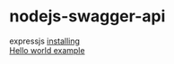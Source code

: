 # nodejs-swagger-api

expressjs [installing](https://expressjs.com/en/starter/installing.html)  
[Hello world example](https://expressjs.com/en/starter/hello-world.html) 